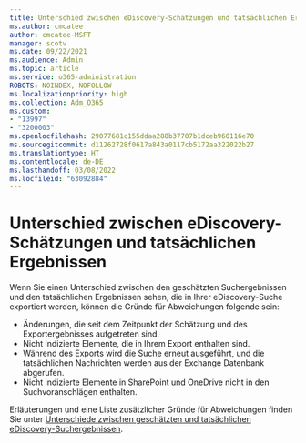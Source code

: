 ```yaml
---
title: Unterschied zwischen eDiscovery-Schätzungen und tatsächlichen Ergebnissen
ms.author: cmcatee
author: cmcatee-MSFT
manager: scotv
ms.date: 09/22/2021
ms.audience: Admin
ms.topic: article
ms.service: o365-administration
ROBOTS: NOINDEX, NOFOLLOW
ms.localizationpriority: high
ms.collection: Adm_O365
ms.custom:
- "13997"
- "3200003"
ms.openlocfilehash: 29077681c155ddaa288b37707b1dceb960116e70
ms.sourcegitcommit: d11262728f0617a843a0117cb5172aa322022b27
ms.translationtype: HT
ms.contentlocale: de-DE
ms.lasthandoff: 03/08/2022
ms.locfileid: "63092884"
---
```

# <a name="difference-in-ediscovery-estimates-and-actual-results"></a>Unterschied zwischen eDiscovery-Schätzungen und tatsächlichen Ergebnissen

Wenn Sie einen Unterschied zwischen den geschätzten Suchergebnissen und den tatsächlichen Ergebnissen sehen, die in Ihrer eDiscovery-Suche exportiert werden, können die Gründe für Abweichungen folgende sein:

- Änderungen, die seit dem Zeitpunkt der Schätzung und des Exportergebnisses aufgetreten sind.
- Nicht indizierte Elemente, die in Ihrem Export enthalten sind.
- Während des Exports wird die Suche erneut ausgeführt, und die tatsächlichen Nachrichten werden aus der Exchange Datenbank abgerufen.
- Nicht indizierte Elemente in SharePoint und OneDrive nicht in den Suchvoranschlägen enthalten.

Erläuterungen und eine Liste zusätzlicher Gründe für Abweichungen finden Sie unter [Unterschiede zwischen geschätzten und tatsächlichen eDiscovery-Suchergebnissen](https://docs.microsoft.com/microsoft-365/compliance/differences-between-estimated-and-actual-ediscovery-search-results).
